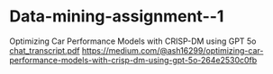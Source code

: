 # Data-mining-assignment--1
Optimizing Car Performance Models with CRISP-DM using GPT 5o
[chat_transcript.pdf](https://github.com/user-attachments/files/22326349/chat_transcript.pdf)
https://medium.com/@ash16299/optimizing-car-performance-models-with-crisp-dm-using-gpt-5o-264e2530c0fb
